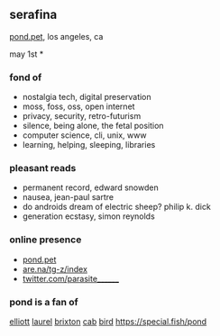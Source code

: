 [](/ "home")

serafina
--------

[pond.pet](https://pond.pet), los angeles, ca

may 1st *

### fond of

*   nostalgia tech, digital preservation
*   moss, foss, oss, open internet
*   privacy, security, retro-futurism
*   silence, being alone, the fetal position
*   computer science, cli, unix, www
*   learning, helping, sleeping, libraries

### pleasant reads

*   permanent record, edward snowden
*   nausea, jean-paul sartre
*   do androids dream of electric sheep? philip k. dick
*   generation ecstasy, simon reynolds

### online presence

*   [pond.pet](https://pond.pet)
*   [are.na/tg-z/index](https://are.na/tg-z/index)
*   [twitter.com/parasite______](https://twitter.com/parasite______)

### pond is a fan of

[elliott](elliott) [laurel](laurel) [brixton](brixton) [cab](cab) [bird](bird) 
 https://special.fish/pond